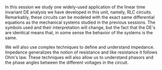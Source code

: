 In this session we study one widely-used application of the linear time invariant DE analysis we have developed in this unit, namely, RLC circuits. Remarkably, these circuits can be modeled with the exact same differential equations as the mechanical systems studied in the previous sessions. The symbols used and their interpretation will change, but the fact that the DE's are identical means that, in some sense the behavior of the systems is the same.

We will also use complex techniques to define and understand impedance. Impedance generalizes the notion of resistance and like resistance it follows Ohm's law. These techniques will also allow us to understand phasors and the phase angles between the different voltages in the circuit.
